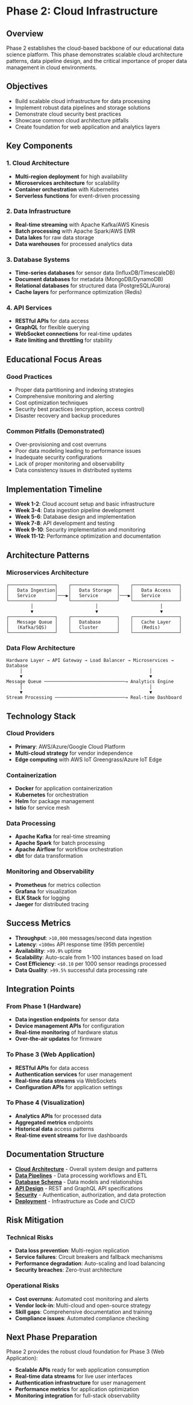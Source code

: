 # Phase 2: Cloud Infrastructure

## Overview

Phase 2 establishes the cloud-based backbone of our educational data science platform. This phase demonstrates scalable cloud architecture patterns, data pipeline design, and the critical importance of proper data management in cloud environments.

## Objectives

- Build scalable cloud infrastructure for data processing
- Implement robust data pipelines and storage solutions
- Demonstrate cloud security best practices
- Showcase common cloud architecture pitfalls
- Create foundation for web application and analytics layers

## Key Components

### 1. Cloud Architecture
- **Multi-region deployment** for high availability
- **Microservices architecture** for scalability
- **Container orchestration** with Kubernetes
- **Serverless functions** for event-driven processing

### 2. Data Infrastructure
- **Real-time streaming** with Apache Kafka/AWS Kinesis
- **Batch processing** with Apache Spark/AWS EMR
- **Data lakes** for raw data storage
- **Data warehouses** for processed analytics data

### 3. Database Systems
- **Time-series databases** for sensor data (InfluxDB/TimescaleDB)
- **Document databases** for metadata (MongoDB/DynamoDB)
- **Relational databases** for structured data (PostgreSQL/Aurora)
- **Cache layers** for performance optimization (Redis)

### 4. API Services
- **RESTful APIs** for data access
- **GraphQL** for flexible querying
- **WebSocket connections** for real-time updates
- **Rate limiting and throttling** for stability

## Educational Focus Areas

### Good Practices
- Proper data partitioning and indexing strategies
- Comprehensive monitoring and alerting
- Cost optimization techniques
- Security best practices (encryption, access control)
- Disaster recovery and backup procedures

### Common Pitfalls (Demonstrated)
- Over-provisioning and cost overruns
- Poor data modeling leading to performance issues
- Inadequate security configurations
- Lack of proper monitoring and observability
- Data consistency issues in distributed systems

## Implementation Timeline

- **Week 1-2**: Cloud account setup and basic infrastructure
- **Week 3-4**: Data ingestion pipeline development
- **Week 5-6**: Database design and implementation
- **Week 7-8**: API development and testing
- **Week 9-10**: Security implementation and monitoring
- **Week 11-12**: Performance optimization and documentation

## Architecture Patterns

### Microservices Architecture
```
┌─────────────────┐    ┌─────────────────┐    ┌─────────────────┐
│   Data Ingestion│    │   Data Storage  │    │   Data Access   │
│   Service       │───▶│   Service       │───▶│   Service       │
└─────────────────┘    └─────────────────┘    └─────────────────┘
         │                       │                       │
         ▼                       ▼                       ▼
┌─────────────────┐    ┌─────────────────┐    ┌─────────────────┐
│   Message Queue │    │   Database      │    │   Cache Layer   │
│   (Kafka/SQS)   │    │   Cluster       │    │   (Redis)       │
└─────────────────┘    └─────────────────┘    └─────────────────┘
```

### Data Flow Architecture
```
Hardware Layer → API Gateway → Load Balancer → Microservices → Database
     │                                               │
     ▼                                               ▼
Message Queue ──────────────────────────────→ Analytics Engine
     │                                               │
     ▼                                               ▼
Stream Processing ──────────────────────────→ Real-time Dashboard
```

## Technology Stack

### Cloud Providers
- **Primary**: AWS/Azure/Google Cloud Platform
- **Multi-cloud strategy** for vendor independence
- **Edge computing** with AWS IoT Greengrass/Azure IoT Edge

### Containerization
- **Docker** for application containerization
- **Kubernetes** for orchestration
- **Helm** for package management
- **Istio** for service mesh

### Data Processing
- **Apache Kafka** for real-time streaming
- **Apache Spark** for batch processing
- **Apache Airflow** for workflow orchestration
- **dbt** for data transformation

### Monitoring and Observability
- **Prometheus** for metrics collection
- **Grafana** for visualization
- **ELK Stack** for logging
- **Jaeger** for distributed tracing

## Success Metrics

- **Throughput**: `>10,000` messages/second data ingestion
- **Latency**: `<100ms` API response time (95th percentile)
- **Availability**: `>99.9%` uptime
- **Scalability**: Auto-scale from 1-100 instances based on load
- **Cost Efficiency**: `<$0.10` per 1000 sensor readings processed
- **Data Quality**: `>99.5%` successful data processing rate

## Integration Points

### From Phase 1 (Hardware)
- **Data ingestion endpoints** for sensor data
- **Device management APIs** for configuration
- **Real-time monitoring** of hardware status
- **Over-the-air updates** for firmware

### To Phase 3 (Web Application)
- **RESTful APIs** for data access
- **Authentication services** for user management
- **Real-time data streams** via WebSockets
- **Configuration APIs** for application settings

### To Phase 4 (Visualization)
- **Analytics APIs** for processed data
- **Aggregated metrics** endpoints
- **Historical data** access patterns
- **Real-time event streams** for live dashboards

## Documentation Structure

- **[Cloud Architecture](./cloud-architecture.md)** - Overall system design and patterns
- **[Data Pipelines](./data-pipelines.md)** - Data processing workflows and ETL
- **[Database Schema](./database-schema.md)** - Data models and relationships
- **[API Design](./api-design.md)** - REST and GraphQL API specifications
- **[Security](./security.md)** - Authentication, authorization, and data protection
- **[Deployment](./deployment.md)** - Infrastructure as Code and CI/CD

## Risk Mitigation

### Technical Risks
- **Data loss prevention**: Multi-region replication
- **Service failures**: Circuit breakers and fallback mechanisms
- **Performance degradation**: Auto-scaling and load balancing
- **Security breaches**: Zero-trust architecture

### Operational Risks
- **Cost overruns**: Automated cost monitoring and alerts
- **Vendor lock-in**: Multi-cloud and open-source strategy
- **Skill gaps**: Comprehensive documentation and training
- **Compliance issues**: Automated compliance checking

## Next Phase Preparation

Phase 2 provides the robust cloud foundation for Phase 3 (Web Application):
- **Scalable APIs** ready for web application consumption
- **Real-time data streams** for live user interfaces
- **Authentication infrastructure** for user management
- **Performance metrics** for application optimization
- **Monitoring integration** for full-stack observability
